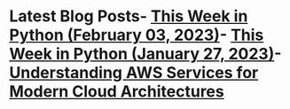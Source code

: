 # Latest Blog Posts- [This Week in Python (February 03, 2023)](https://bas.codes/posts/this-week-python-049)- [This Week in Python (January 27, 2023)](https://bas.codes/posts/this-week-python-048)- [Understanding AWS Services for Modern Cloud Architectures](https://bas.codes/posts/aws-architecture-overengineering)